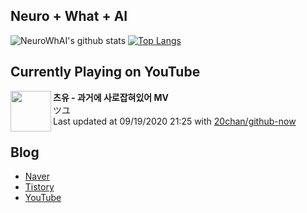 ## Neuro + What + AI

![NeuroWhAI's github stats](https://github-readme-stats.vercel.app/api?username=neurowhai&count_private=true&show_icons=true)
[![Top Langs](https://github-readme-stats.vercel.app/api/top-langs/?username=neurowhai&layout=compact)](https://github.com/anuraghazra/github-readme-stats)

## Currently Playing on YouTube

[<img align="left" height="65" src="https://yt3.ggpht.com/a/AATXAJwpc5ITlLHxd_UH9vAoPFmkb9qBfCM63y82cw7b0w=s88-c-k-c0xffffffff-no-nd-rj">](https://www.youtube.com/channel/UCB2tP2QfRG7hTra0KTOtTBg)

**츠유 - 과거에 사로잡혀있어 MV**  
ツユ  
Last updated at 09/19/2020 21:25 with [20chan/github-now](https://github.com/20chan/github-now)

## Blog

- [Naver](http://blog.naver.com/neurowhai)
- [Tistory](http://neurowhai.tistory.com/)
- [YouTube](https://www.youtube.com/channel/UCB_v1xU6laBHOeH6z4L-Mtw)

